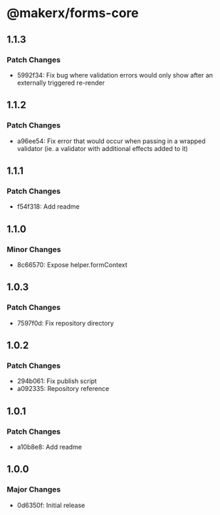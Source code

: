 # @makerx/forms-core

## 1.1.3

### Patch Changes

- 5992f34: Fix bug where validation errors would only show after an externally triggered re-render

## 1.1.2

### Patch Changes

- a96ee54: Fix error that would occur when passing in a wrapped validator (ie. a validator with additional effects added to it)

## 1.1.1

### Patch Changes

- f54f318: Add readme

## 1.1.0

### Minor Changes

- 8c66570: Expose helper.formContext

## 1.0.3

### Patch Changes

- 7597f0d: Fix repository directory

## 1.0.2

### Patch Changes

- 294b061: Fix publish script
- a092335: Repository reference

## 1.0.1

### Patch Changes

- a10b8e8: Add readme

## 1.0.0

### Major Changes

- 0d6350f: Initial release
